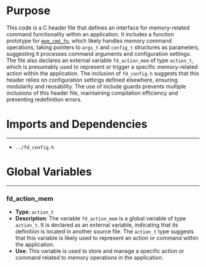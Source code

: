 # Purpose
This code is a C header file that defines an interface for memory-related command functionality within an application. It includes a function prototype for [`mem_cmd_fn`](#mem_cmd_fn), which likely handles memory command operations, taking pointers to `args_t` and `config_t` structures as parameters, suggesting it processes command arguments and configuration settings. The file also declares an external variable `fd_action_mem` of type `action_t`, which is presumably used to represent or trigger a specific memory-related action within the application. The inclusion of `fd_config.h` suggests that this header relies on configuration settings defined elsewhere, ensuring modularity and reusability. The use of include guards prevents multiple inclusions of this header file, maintaining compilation efficiency and preventing redefinition errors.
# Imports and Dependencies

---
- `../fd_config.h`


# Global Variables

---
### fd\_action\_mem
- **Type**: `action_t`
- **Description**: The variable `fd_action_mem` is a global variable of type `action_t`. It is declared as an external variable, indicating that its definition is located in another source file. The `action_t` type suggests that this variable is likely used to represent an action or command within the application.
- **Use**: This variable is used to store and manage a specific action or command related to memory operations in the application.


